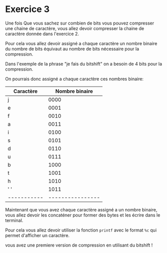 # Exercice 3

Une fois Que vous sachez sur combien de bits vous pouvez compresser une chaine de caractère, vous allez devoir compresser la chaine de caractère donnée dans l'exercice 2.

Pour cela vous allez devoir assigné a chaque caractère un nombre binaire du nombre de bits équivaut au nombre de bits nécessaire pour la compression.

Dans l'exemple de la phrase "je fais du bitshift" on a besoin de 4 bits pour la compression.

On pourrais donc assigné a chaque caractère ces nombres binaire:

| Caractère | Nombre binaire |
|-----------|----------------|
| j         | 0000           |
| e         | 0001           |
| f         | 0010           |
| a         | 0011           |
| i         | 0100           |
| s         | 0101           |
| d         | 0110           |
| u         | 0111           |
| b         | 1000           |
| t         | 1001           |
| h         | 1010           |
| ' '       | 1011           |
|-----------|----------------|

Maintenant que vous avez chaque caractère assigné a un nombre binaire, vous allez devoir les concaténer pour former des bytes et les écrire dans le terminal.

Pour cela vous allez devoir utiliser la fonction `printf` avec le format `%c` qui permet d'afficher un caractère.

vous avez une premiere version de compression en utilisant du bitshift !
